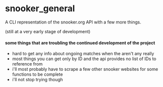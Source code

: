 # snooker_general

A CLI representation of the snooker.org API with a few more things.

(still at a very early stage of development)

#### some things that are troubling the continued development of the project
* hard to get any info about ongoing matches when the aren't any really
* most things you can get only by ID and the api provides no list of IDs to reference from
* i'll most probably have to scrape a few other snooker websites for some functions to be complete
* i'll not stop trying though
